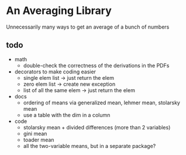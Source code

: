 # An Averaging Library

Unnecessarily many ways to get an average of a bunch of numbers

## todo

* math
  * double-check the correctness of the derivations in the PDFs
* decorators to make coding easier
  * single elem list -> just return the elem
  * zero elem list -> create new exception
  * list of all the same elem -> just return the elem
* docs
  * ordering of means via generalized mean, lehmer mean, stolarsky mean
  * use a table with the dim in a column
* code
  * stolarsky mean + divided differences (more than 2 variables)
  * gini mean
  * toader mean
  * all the two-variable means, but in a separate package?
